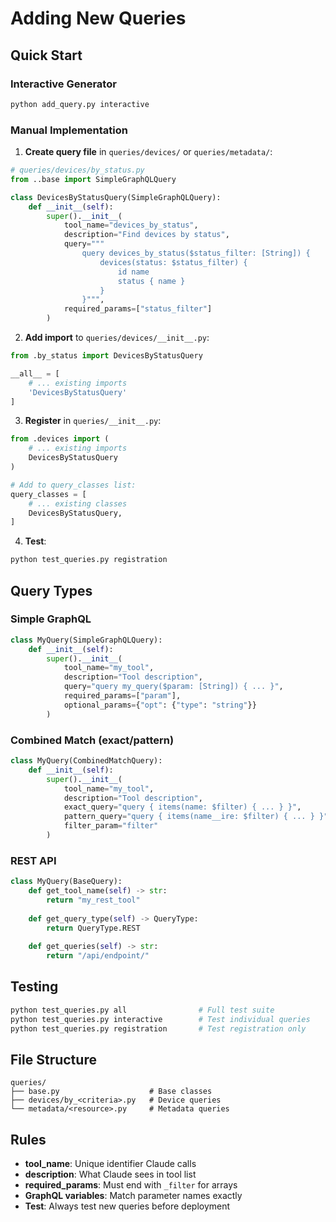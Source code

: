 # Adding New Queries

## Quick Start

### Interactive Generator
```bash
python add_query.py interactive
```

### Manual Implementation

1. **Create query file** in `queries/devices/` or `queries/metadata/`:
```python
# queries/devices/by_status.py
from ..base import SimpleGraphQLQuery

class DevicesByStatusQuery(SimpleGraphQLQuery):
    def __init__(self):
        super().__init__(
            tool_name="devices_by_status",
            description="Find devices by status", 
            query="""
                query devices_by_status($status_filter: [String]) {
                    devices(status: $status_filter) {
                        id name
                        status { name }
                    }
                }""",
            required_params=["status_filter"]
        )
```

2. **Add import** to `queries/devices/__init__.py`:
```python
from .by_status import DevicesByStatusQuery

__all__ = [
    # ... existing imports
    'DevicesByStatusQuery'
]
```

3. **Register** in `queries/__init__.py`:
```python
from .devices import (
    # ... existing imports
    DevicesByStatusQuery
)

# Add to query_classes list:
query_classes = [
    # ... existing classes
    DevicesByStatusQuery,
]
```

4. **Test**:
```bash
python test_queries.py registration
```

## Query Types

### Simple GraphQL
```python
class MyQuery(SimpleGraphQLQuery):
    def __init__(self):
        super().__init__(
            tool_name="my_tool",
            description="Tool description",
            query="query my_query($param: [String]) { ... }",
            required_params=["param"],
            optional_params={"opt": {"type": "string"}}
        )
```

### Combined Match (exact/pattern)
```python 
class MyQuery(CombinedMatchQuery):
    def __init__(self):
        super().__init__(
            tool_name="my_tool",
            description="Tool description",
            exact_query="query { items(name: $filter) { ... } }",
            pattern_query="query { items(name__ire: $filter) { ... } }",
            filter_param="filter"
        )
```

### REST API
```python
class MyQuery(BaseQuery):
    def get_tool_name(self) -> str:
        return "my_rest_tool"
    
    def get_query_type(self) -> QueryType:
        return QueryType.REST
    
    def get_queries(self) -> str:
        return "/api/endpoint/"
```

## Testing
```bash
python test_queries.py all                # Full test suite
python test_queries.py interactive        # Test individual queries
python test_queries.py registration       # Test registration only
```

## File Structure
```
queries/
├── base.py                    # Base classes
├── devices/by_<criteria>.py   # Device queries  
└── metadata/<resource>.py     # Metadata queries
```

## Rules
- **tool_name**: Unique identifier Claude calls
- **description**: What Claude sees in tool list
- **required_params**: Must end with `_filter` for arrays
- **GraphQL variables**: Match parameter names exactly
- **Test**: Always test new queries before deployment